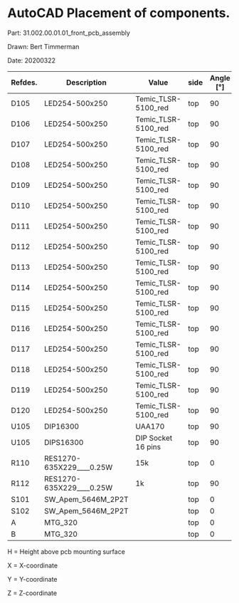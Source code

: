 # AutoCAD Placement of components.

Part: 31.002.00.01.01_front_pcb_assembly

Drawn: Bert Timmerman

Date: 20200322

| Refdes. | Description              | Value               |   side | Angle [°] |   X [mm] |   Y [mm] |   Z [mm] | H [mm] | X [mils] | Y [mils]|   X [mm] |   Y [mm] |   Z [mm] |
|---------|--------------------------|---------------------|--------|-----------|----------|----------|----------|--------|----------|---------|----------|----------|----------|
| D105    | LED254-500x250           | Temic_TLSR-5100_red |    top |        90 |   30.500 |   37.920 |    7.700 | 10.656 |     1201 |     312 |   30.4:0 |    7.620 |    7.700 |
| D106    | LED254-500x250           | Temic_TLSR-5100_red |    top |        90 |   30.500 |   13.000 |    7.700 | 10.656 |     1201 |     512 |   30.480 |   12.700 |    7.700 |
| D107    | LED254-500x250           | Temic_TLSR-5100_red |    top |        90 |   30.500 |   18.080 |    7.700 | 10.656 |     1201 |     712 |   30.480 |   17.780 |    7.700 |
| D108    | LED254-500x250           | Temic_TLSR-5100_red |    top |        90 |   30.500 |   23.160 |    7.700 | 10.656 |     1201 |     912 |   30.480 |   22.860 |    7.700 |
| D109    | LED254-500x250           | Temic_TLSR-5100_red |    top |        90 |   30.500 |   28.240 |    7.700 | 10.656 |     1201 |    1112 |   30.480 |   27.940 |    7.700 |
| D110    | LED254-500x250           | Temic_TLSR-5100_red |    top |        90 |   30.500 |   33.320 |    7.700 | 10.656 |     1201 |    1312 |   30.480 |   33.020 |    7.700 |
| D111    | LED254-500x250           | Temic_TLSR-5100_red |    top |        90 |   30.500 |   38.400 |    7.700 | 10.656 |     1201 |    1512 |   30.480 |   38.100 |    7.700 |
| D112    | LED254-500x250           | Temic_TLSR-5100_red |    top |        90 |   30.500 |   43.480 |    7.700 | 10.656 |     1201 |    1712 |   30.480 |   43.180 |    7.700 |
| D113    | LED254-500x250           | Temic_TLSR-5100_red |    top |        90 |   30.500 |   48.560 |    7.700 | 10.656 |     1201 |    1912 |   30.480 |   48.260 |    7.700 |
| D114    | LED254-500x250           | Temic_TLSR-5100_red |    top |        90 |   30.500 |   53.640 |    7.700 | 10.656 |     1201 |    2112 |   30.480 |   53.340 |    7.700 |
| D115    | LED254-500x250           | Temic_TLSR-5100_red |    top |        90 |   30.500 |   58.720 |    7.700 | 10.656 |     1201 |    2312 |   30.480 |   58.420 |    7.700 |
| D116    | LED254-500x250           | Temic_TLSR-5100_red |    top |        90 |   30.500 |   63.800 |    7.700 | 10.656 |     1201 |    2512 |   30.480 |   63.500 |    7.700 |
| D117    | LED254-500x250           | Temic_TLSR-5100_red |    top |        90 |   30.500 |   68.880 |    7.700 | 10.656 |     1201 |    2712 |   30.480 |   68.580 |    7.700 |
| D118    | LED254-500x250           | Temic_TLSR-5100_red |    top |        90 |   30.500 |   73.960 |    7.700 | 10.656 |     1201 |    2912 |   30.480 |   73.660 |    7.700 |
| D119    | LED254-500x250           | Temic_TLSR-5100_red |    top |        90 |   30.500 |   79.040 |    7.700 | 10.656 |     1201 |    3112 |   30.480 |   78.740 |    7.700 |
| D120    | LED254-500x250           | Temic_TLSR-5100_red |    top |        90 |   30.500 |   84.120 |    7.700 | 10.656 |     1201 |    3312 |   30.480 |   83.820 |    7.700 |
| U105    | DIP16300                 | UAA170              |    top |        90 |   12.700 |   20.320 |    4.190 |  5.080 |      500 |     800 |   12.700 |   20.320 |    4.190 |
| U105    | DIPS16300                | DIP Socket 16 pins  |    top |        90 |   12.700 |   20.320 |    0.000 |  4.190 |      500 |     800 |    6.985 |    5.080 |    0.000 |
| R110    | RES1270-635X229____0.25W | 15k                 |    top |         0 |    6.985 |    6.985 |    0.000 |  2.286 |      275 |     275 |    6.985 |    5.080 |    0.000 |
| R112    | RES1270-635X229____0.25W | 1k                  |    top |        90 |    5.080 |   16.510 |    0.000 |  2.286 |      200 |     650 |    5.080 |   16.510 |    0.000 |
| S101    | SW_Apem_5646M_2P2T       |                     |    top |         0 |    8.500 |   75.000 |          |        |      335 |    2953 |    8.255 |   74.930 |    0.000 |
| S102    | SW_Apem_5646M_2P2T       |                     |    top |         0 |    8.500 |   46.000 |          |        |      335 |    1811 |    8.255 |   45.720 |    0.000 |
| A       | MTG_320                  |                     |    top |         0 |   18.000 |   86.000 |    0.000 |  0.000 |      709 |    3386 |   17.780 |   85.725 |    0.000 |
| B       | MTG_320                  |                     |    top |         0 |   18.000 |    5.000 |    0.000 |  0.000 |      709 |     197 |   17.780 |    5.080 |    0.000 |


H = Height above pcb mounting surface

X = X-coordinate

Y = Y-coordinate

Z = Z-coordinate

